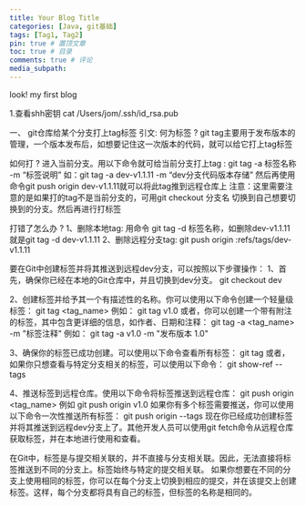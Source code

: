 ```yaml
---
title: Your Blog Title
categories: [Java, git基础]
tags: [Tag1, Tag2]
pin: true # 置顶文章
toc: true # 目录
comments: true # 评论
media_subpath: 
---
```


look! my first blog

1.查看shh密钥
cat /Users/jom/.ssh/id_rsa.pub

一、 git仓库给某个分支打上tag标签
引文:
何为标签 ?
git tag主要用于发布版本的管理，一个版本发布后，如想要记住这一次版本的代码，就可以给它打上tag标签

如何打 ?
进入当前分支。用以下命令就可给当前分支打上tag :
git tag -a 标签名称 -m “标签说明” 如：git tag -a dev-v1.1.11 -m “dev分支代码版本存储”
然后再使用命令git push origin dev-v1.1.11就可以将此tag推到远程仓库上
注意：这里需要注意的是如果打的tag不是当前分支的，可用git checkout 分支名 切换到自己想要切换到的分支。然后再进行打标签

打错了怎么办 ?
1、删除本地tag: 用命令 git tag -d 标签名称，如删除dev-v1.1.11 就是git tag -d dev-v1.1.11
2、删除远程分支tag: git push origin :refs/tags/dev-v1.1.11 

要在Git中创建标签并将其推送到远程dev分支，可以按照以下步骤操作：
1、首先，确保你已经在本地的Git仓库中，并且切换到dev分支。
git checkout dev

2、创建标签并给予其一个有描述性的名称。你可以使用以下命令创建一个轻量级标签：
git tag <tag_name>
例如：
git tag v1.0
或者，你可以创建一个带有附注的标签，其中包含更详细的信息，如作者、日期和注释：
git tag -a <tag_name> -m "标签注释"
例如：
git tag -a v1.0 -m "发布版本 1.0"

3、确保你的标签已成功创建。可以使用以下命令查看所有标签：
git tag
或者，如果你只想查看与特定分支相关的标签，可以使用以下命令：
git show-ref --tags

4、推送标签到远程仓库。使用以下命令将标签推送到远程仓库：
git push origin <tag_name>
例如
git push origin v1.0
如果你有多个标签需要推送，你可以使用以下命令一次性推送所有标签：
git push origin --tags
现在你已经成功创建标签并将其推送到远程dev分支上了。其他开发人员可以使用git fetch命令从远程仓库获取标签，并在本地进行使用和查看。

在Git中，标签是与提交相关联的，并不直接与分支相关联。因此，无法直接将标签推送到不同的分支上。标签始终与特定的提交相关联。
如果你想要在不同的分支上使用相同的标签，你可以在每个分支上切换到相应的提交，并在该提交上创建标签。这样，每个分支都将具有自己的标签，但标签的名称是相同的。
